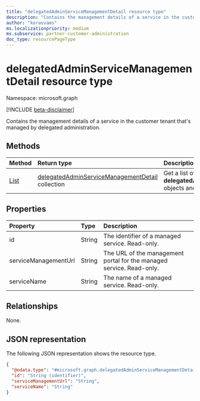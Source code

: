 ```yaml
---
title: "delegatedAdminServiceManagementDetail resource type"
description: "Contains the management details of a service in the customer tenant that's managed by delegated administration."
author: "koravvams"
ms.localizationpriority: medium
ms.subservice: partner-customer-administration
doc_type: resourcePageType
---
```


# delegatedAdminServiceManagementDetail resource type

Namespace: microsoft.graph

[!INCLUDE [beta-disclaimer](../../includes/beta-disclaimer.md)]

Contains the management details of a service in the customer tenant that's managed by delegated administration.

## Methods
|Method|Return type|Description|
|:---|:---|:---|
|[List](../api/delegatedadmincustomer-list-servicemanagementdetails.md)|[delegatedAdminServiceManagementDetail](delegatedadminservicemanagementdetail.md) collection|Get a list of the **delegatedAdminServiceManagementDetail** objects and their properties.|


## Properties
|Property|Type|Description|
|:---|:---|:---|
|id|String|The identifier of a managed service. Read-only.|
|serviceManagementUrl|String|The URL of the management portal for the managed service. Read-only.|
|serviceName|String|The name of a managed service. Read-only.|

## Relationships
None.

## JSON representation
The following JSON representation shows the resource type.
<!-- {
  "blockType": "resource",
  "keyProperty": "id",
  "@odata.type": "microsoft.graph.delegatedAdminServiceManagementDetail",
  "baseType": "microsoft.graph.entity",
  "openType": false
}
-->
``` json
{
  "@odata.type": "#microsoft.graph.delegatedAdminServiceManagementDetail",
  "id": "String (identifier)",
  "serviceManagementUrl": "String",
  "serviceName": "String"
}
```

